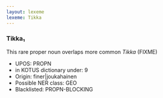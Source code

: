 ```yaml
---
layout: lexeme
lexeme: Tikka
---
```


###  Tikka₁

This rare proper noun overlaps more common *Tikka* (FIXME)
* UPOS:  PROPN
* in KOTUS dictionary under:  9
* Origin:  finer|joukahainen
* Possible NER class:  GEO
* Blacklisted:  PROPN-BLOCKING

